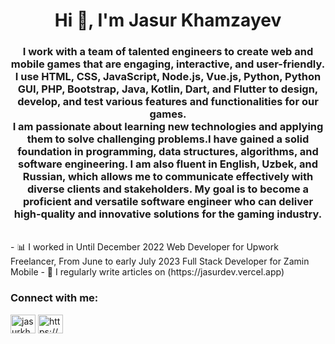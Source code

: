 <h1 align="center">Hi 👋, I'm Jasur Khamzayev</h1>
<h3 align="center">I work with a team of talented engineers to create web and mobile games that are engaging, interactive, and user-friendly. I use HTML, CSS, JavaScript, Node.js, Vue.js, Python, Python GUI, PHP, Bootstrap, Java, Kotlin, Dart, and Flutter to design, develop, and test various features and functionalities for our games.
<br/>
I am passionate about learning new technologies and applying them to solve challenging problems.I have gained a solid foundation in programming, data structures, algorithms, and software engineering. I am also fluent in English, Uzbek, and Russian, which allows me to communicate effectively with diverse clients and stakeholders. My goal is to become a proficient and versatile software engineer who can deliver high-quality and innovative solutions for the gaming industry.</h3>
<br/>
- 📊 I worked in Until December 2022 Web Developer for Upwork Freelancer, From June to early July 2023
Full Stack Developer for Zamin Mobile
- 📝 I regularly write articles on (https://jasurdev.vercel.app)


<h3 align="left">Connect with me:</h3>
<p align="left">
<a href="https://twitter.com/JasurKhamzayev" target="blank"><img align="center" src="https://raw.githubusercontent.com/rahuldkjain/github-profile-readme-generator/master/src/images/icons/Social/twitter.svg" alt="jasurkhamzayev" height="30" width="40" /></a>
<a href="https://www.linkedin.com/in/jasurkhamzayev" target="blank"><img align="center" src="https://raw.githubusercontent.com/rahuldkjain/github-profile-readme-generator/master/src/images/icons/Social/linked-in-alt.svg" alt="https://www.linkedin.com/in/jasurkhamzayev" height="30" width="40" /></a>
</p>
